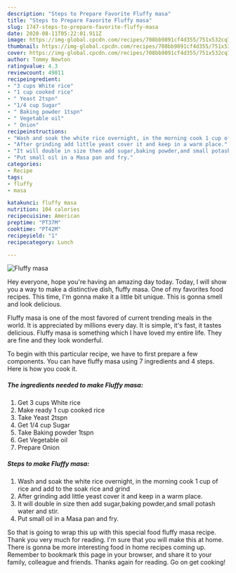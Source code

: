 ```yaml
---
description: "Steps to Prepare Favorite Fluffy masa"
title: "Steps to Prepare Favorite Fluffy masa"
slug: 1747-steps-to-prepare-favorite-fluffy-masa
date: 2020-08-11T05:22:01.911Z
image: https://img-global.cpcdn.com/recipes/708bb9891cf4d355/751x532cq70/fluffy-masa-recipe-main-photo.jpg
thumbnail: https://img-global.cpcdn.com/recipes/708bb9891cf4d355/751x532cq70/fluffy-masa-recipe-main-photo.jpg
cover: https://img-global.cpcdn.com/recipes/708bb9891cf4d355/751x532cq70/fluffy-masa-recipe-main-photo.jpg
author: Tommy Newton
ratingvalue: 4.3
reviewcount: 49811
recipeingredient:
- "3 cups White rice"
- "1 cup cooked rice"
- " Yeast 2tspn"
- "1/4 cup Sugar"
- " Baking powder 1tspn"
- " Vegetable oil"
- " Onion"
recipeinstructions:
- "Wash and soak the white rice overnight, in the morning cook 1 cup of rice and add to the soak rice and grind"
- "After grinding add little yeast cover it and keep in a warm place."
- "It will double in size then add sugar,baking powder,and small potash water and stir."
- "Put small oil in a Masa pan and fry."
categories:
- Recipe
tags:
- fluffy
- masa

katakunci: fluffy masa 
nutrition: 104 calories
recipecuisine: American
preptime: "PT37M"
cooktime: "PT42M"
recipeyield: "1"
recipecategory: Lunch

---
```



![Fluffy masa](https://img-global.cpcdn.com/recipes/708bb9891cf4d355/751x532cq70/fluffy-masa-recipe-main-photo.jpg)

Hey everyone, hope you're having an amazing day today. Today, I will show you a way to make a distinctive dish, fluffy masa. One of my favorites food recipes. This time, I'm gonna make it a little bit unique. This is gonna smell and look delicious.

Fluffy masa is one of the most favored of current trending meals in the world. It is appreciated by millions every day. It is simple, it's fast, it tastes delicious. Fluffy masa is something which I have loved my entire life. They are fine and they look wonderful.




To begin with this particular recipe, we have to first prepare a few components. You can have fluffy masa using 7 ingredients and 4 steps. Here is how you cook it.

<!--inarticleads1-->

##### The ingredients needed to make Fluffy masa:

1. Get 3 cups White rice
1. Make ready 1 cup cooked rice
1. Take  Yeast 2tspn
1. Get 1/4 cup Sugar
1. Take  Baking powder 1tspn
1. Get  Vegetable oil
1. Prepare  Onion




<!--inarticleads2-->

##### Steps to make Fluffy masa:

1. Wash and soak the white rice overnight, in the morning cook 1 cup of rice and add to the soak rice and grind
1. After grinding add little yeast cover it and keep in a warm place.
1. It will double in size then add sugar,baking powder,and small potash water and stir.
1. Put small oil in a Masa pan and fry.




So that is going to wrap this up with this special food fluffy masa recipe. Thank you very much for reading. I'm sure that you will make this at home. There is gonna be more interesting food in home recipes coming up. Remember to bookmark this page in your browser, and share it to your family, colleague and friends. Thanks again for reading. Go on get cooking!
